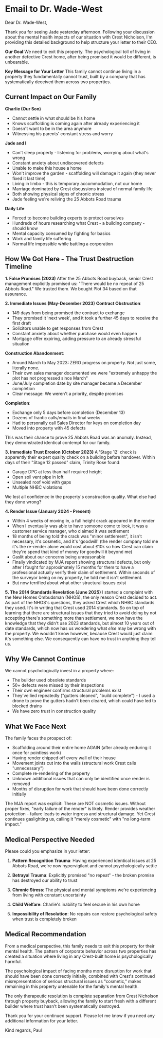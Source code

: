 # Email to Dr. Wade-West

Dear Dr. Wade-West,

Thank you for seeing Jade yesterday afternoon. Following your discussion about the mental health impacts of our situation with Crest Nicholson, I'm providing this detailed background to help structure your letter to their CEO.

**Our Goal**
We need to exit this property. The psychological toll of living in another defective Crest home, after being promised it would be different, is unbearable.

**Key Message for Your Letter**
This family cannot continue living in a property they fundamentally cannot trust, built by a company that has systematically deceived them across two properties.

## Current Impact on Our Family

**Charlie (Our Son)**
- Cannot settle in what should be his home
- Knows scaffolding is coming again after already experiencing it
- Doesn't want to be in the area anymore
- Witnessing his parents' constant stress and worry

**Jade and I**
- Can't sleep properly - listening for problems, worrying about what's wrong
- Constant anxiety about undiscovered defects
- Unable to make this house a home
- Won't improve the garden - scaffolding will damage it again (they never fixed it last time)
- Living in limbo - this is temporary accommodation, not our home
- Marriage dominated by Crest discussions instead of normal family life
- Both showing physical signs of chronic stress
- Jade feeling we're reliving the 25 Abbots Road trauma

**Daily Life**
- Forced to become building experts to protect ourselves
- Hundreds of hours researching what Crest - a building company - should know
- Mental capacity consumed by fighting for basics
- Work and family life suffering
- Normal life impossible while battling a corporation

## How We Got Here - The Trust Destruction Timeline

**1. False Promises (2023)**
After the 25 Abbots Road buyback, senior Crest management explicitly promised us: "There would be no repeat of 25 Abbots Road." We trusted them. We bought Plot 34 based on that assurance.

**2. Immediate Issues (May-December 2023)**
**Contract Obstruction**: 
- 149 days from being promised the contract to exchange
- They promised it 'next week', and it took a further 45 days to receive the first draft
- Solicitors unable to get responses from Crest
- Constant anxiety about whether purchase would even happen
- Mortgage offer expiring, adding pressure to an already stressful situation 

**Construction Abandonment**:
- Around March to May 2023: ZERO progress on property. Not just some, literally none.
- Their own sales manager documented we were "extremely unhappy the plot has not progressed since March"
- June/July completion date by site manager became a December completion
- Clear message: We weren't a priority, despite promises

**Completion**:
- Exchange only 5 days before completion (December 13)
- Dozens of frantic calls/emails in final weeks
- Had to personally call Sales Director for keys on completion day
- Moved into property with 45 defects

This was their chance to prove 25 Abbots Road was an anomaly. Instead, they demonstrated identical contempt for our family.

**3. Immediate Trust Erosion (October 2023)**
A 'Stage 12' check is apparently their expert quality check on a building before handover. Within days of their "Stage 12 passed" claim, Trinity Rose found:
- Garage DPC at less than half required height
- Open soil vent pipe in loft
- Unsealed roof void with gaps
- Multiple NHBC violations

We lost all confidence in the property's construction quality. What else had they done wrong?

**4. Render Issue (January 2024 - Present)**
- Within 4 weeks of moving in, a full height crack appeared in the render
- When I eventually was able to have someone come to look, it was a customer service manager, who claimed it was settlement
- 18 months of being told the crack was "minor settlement", it isn't necessary, it's cosmetic, and it's 'goodwill' (the render company told me it's the re-render alone would cost about £10k so how Crest can claim they're spend that kind of money for goodwill it beyond me)
- Gaslit about our concerns being unreasonable
- Finally vindicated by MJA report showing structural defects, but only after I fought for approximately 15 months for them to have a professional actually verify their claim of settlement.  Within seconds of the surveyor being on my property, he told me it isn't settlement.
- But now terrified about what other structural issues exist

**5. The 2014 Standards Revelation (June 2025)**
I started a complaint with the New Homes Ombudsman (NHOS),  the only reason Crest decided to act.  As part of the NHOS's questions, they asked Crest which NHBC standards they used. It's in writing that Crest used 2014 standards. So on top of learning that there are structural issues that they tried to avoid doing by not accepting there's something more than settlement, we now have the knowledge that they didn't use 2023 standards, but almost 10 years out of date standards, which now has us wondering what _else_ may be wrong with the property.  We wouldn't know however, because Crest would just claim it's something else. We consequently can have no trust in anything they tell us.

## Why We Cannot Continue

We cannot psychologically invest in a property where:
- The builder used obsolete standards
- 50+ defects were missed by their inspections
- Their own engineer confirms structural problems exist
- They've lied repeatedly ("gutters cleaned", "build complete") - I used a drone to prove the gutters hadn't been cleared, which could have led to blocked drains
- We have zero trust in construction quality

## What We Face Next

The family faces the prospect of:
- Scaffolding around their entire home AGAIN (after already enduring it once for pointless work)
- Having render chipped off every wall of their house
- Movement joints cut into the walls (structural work Crest calls "unnecessary")
- Complete re-rendering of the property
- Unknown additional issues that can only be identified once render is removed
- Months of disruption for work that should have been done correctly initially

The MJA report was explicit: These are NOT cosmetic issues. Without proper fixes, "early failure of the render" is likely. Render provides weather protection - failure leads to water ingress and structural damage. Yet Crest continues gaslighting us, calling it "merely cosmetic" with "no long-term impact."

## Medical Perspective Needed

Please could you emphasize in your letter:

1. **Pattern Recognition Trauma**: Having experienced identical issues at 25 Abbots Road, we're now hypervigilant and cannot psychologically settle

2. **Betrayal Trauma**: Explicitly promised "no repeat" - the broken promise has destroyed our ability to trust

3. **Chronic Stress**: The physical and mental symptoms we're experiencing from living with constant uncertainty

4. **Child Welfare**: Charlie's inability to feel secure in his own home

5. **Impossibility of Resolution**: No repairs can restore psychological safety when trust is completely broken

## Medical Recommendation

From a medical perspective, this family needs to exit this property for their mental health. The pattern of corporate behavior across two properties has created a situation where living in any Crest-built home is psychologically harmful.

The psychological impact of facing months more disruption for work that should have been done correctly initially, combined with Crest's continued misrepresentation of serious structural issues as "cosmetic," makes remaining in this property untenable for the family's mental health.

The only therapeutic resolution is complete separation from Crest Nicholson through property buyback, allowing the family to start fresh with a different builder where trust hasn't been systematically destroyed.


Thank you for your continued support. Please let me know if you need any additional information for your letter.

Kind regards,
Paul
